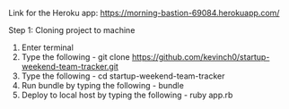 Link for the Heroku app: https://morning-bastion-69084.herokuapp.com/

Step 1: Cloning project to machine

1. Enter terminal
2. Type the following - git clone https://github.com/kevinch0/startup-weekend-team-tracker.git
3. Type the following - cd startup-weekend-team-tracker
4. Run bundle by typing the following - bundle
5. Deploy to local host by typing the following - ruby app.rb
